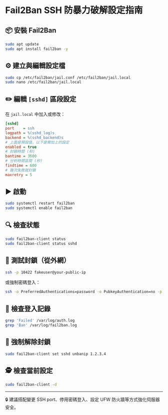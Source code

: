 # Fail2Ban SSH 防暴力破解設定指南

## 📦 安裝 Fail2Ban
```bash
sudo apt update
sudo apt install fail2ban -y
```

## ⚙️ 建立與編輯設定檔
```bash
sudo cp /etc/fail2ban/jail.conf /etc/fail2ban/jail.local
sudo nano /etc/fail2ban/jail.local
```

## ✏️ 編輯 `[sshd]` 區段設定
在 `jail.local` 中加入或修改：
```ini
[sshd]
port    = ssh
logpath = %(sshd_log)s
backend = %(sshd_backend)s
# 上面是預設值，以下是需加上的設定
enabled = true
# 封鎖時間 (秒)
bantime = 3600
# 分析時間區間 (秒)
findtime = 600
# 幾次失敗就封鎖
maxretry = 5
```

## ▶️ 啟動
```bash
sudo systemctl restart fail2ban
sudo systemctl enable fail2ban
```

## 🔍 檢查狀態
```bash
sudo fail2ban-client status
sudo fail2ban-client status sshd
```

## 🧪 測試封鎖（從外網）
```bash
ssh -p 10422 fakeuser@your-public-ip
```
或強制密碼登入：
```bash
ssh -o PreferredAuthentications=password -o PubkeyAuthentication=no -p 10422 youruser@your-public-ip
```

## 📜 檢查登入記錄
```bash
grep 'Failed' /var/log/auth.log
grep 'Ban' /var/log/fail2ban.log
```

## 🧹 強制解除封鎖
```bash
sudo fail2ban-client set sshd unbanip 1.2.3.4
```

## 🕵️ 檢查當前設定
```bash
sudo fail2ban-client -d
```

---

🔒 建議搭配變更 SSH port、停用密碼登入、設定 UFW 防火牆等方式強化伺服器安全。

